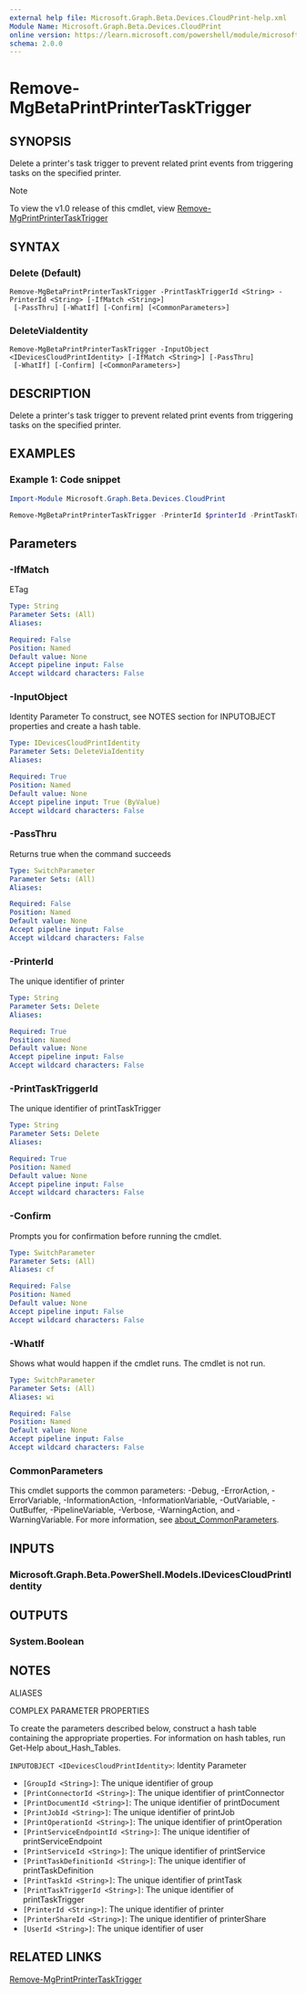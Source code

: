 ```yaml
---
external help file: Microsoft.Graph.Beta.Devices.CloudPrint-help.xml
Module Name: Microsoft.Graph.Beta.Devices.CloudPrint
online version: https://learn.microsoft.com/powershell/module/microsoft.graph.beta.devices.cloudprint/remove-mgbetaprintprintertasktrigger
schema: 2.0.0
---
```


# Remove-MgBetaPrintPrinterTaskTrigger

## SYNOPSIS
Delete a printer's task trigger to prevent related print events from triggering tasks on the specified printer.

> [!NOTE]
> To view the v1.0 release of this cmdlet, view [Remove-MgPrintPrinterTaskTrigger](/powershell/module/Microsoft.Graph.Devices.CloudPrint/Remove-MgPrintPrinterTaskTrigger?view=graph-powershell-v1.0)

## SYNTAX

### Delete (Default)
```
Remove-MgBetaPrintPrinterTaskTrigger -PrintTaskTriggerId <String> -PrinterId <String> [-IfMatch <String>]
 [-PassThru] [-WhatIf] [-Confirm] [<CommonParameters>]
```

### DeleteViaIdentity
```
Remove-MgBetaPrintPrinterTaskTrigger -InputObject <IDevicesCloudPrintIdentity> [-IfMatch <String>] [-PassThru]
 [-WhatIf] [-Confirm] [<CommonParameters>]
```

## DESCRIPTION
Delete a printer's task trigger to prevent related print events from triggering tasks on the specified printer.

## EXAMPLES

### Example 1: Code snippet
```powershell
Import-Module Microsoft.Graph.Beta.Devices.CloudPrint

Remove-MgBetaPrintPrinterTaskTrigger -PrinterId $printerId -PrintTaskTriggerId $printTaskTriggerId

```
## Parameters

### -IfMatch
ETag

```yaml
Type: String
Parameter Sets: (All)
Aliases:

Required: False
Position: Named
Default value: None
Accept pipeline input: False
Accept wildcard characters: False
```

### -InputObject
Identity Parameter
To construct, see NOTES section for INPUTOBJECT properties and create a hash table.

```yaml
Type: IDevicesCloudPrintIdentity
Parameter Sets: DeleteViaIdentity
Aliases:

Required: True
Position: Named
Default value: None
Accept pipeline input: True (ByValue)
Accept wildcard characters: False
```

### -PassThru
Returns true when the command succeeds

```yaml
Type: SwitchParameter
Parameter Sets: (All)
Aliases:

Required: False
Position: Named
Default value: None
Accept pipeline input: False
Accept wildcard characters: False
```

### -PrinterId
The unique identifier of printer

```yaml
Type: String
Parameter Sets: Delete
Aliases:

Required: True
Position: Named
Default value: None
Accept pipeline input: False
Accept wildcard characters: False
```

### -PrintTaskTriggerId
The unique identifier of printTaskTrigger

```yaml
Type: String
Parameter Sets: Delete
Aliases:

Required: True
Position: Named
Default value: None
Accept pipeline input: False
Accept wildcard characters: False
```

### -Confirm
Prompts you for confirmation before running the cmdlet.

```yaml
Type: SwitchParameter
Parameter Sets: (All)
Aliases: cf

Required: False
Position: Named
Default value: None
Accept pipeline input: False
Accept wildcard characters: False
```

### -WhatIf
Shows what would happen if the cmdlet runs.
The cmdlet is not run.

```yaml
Type: SwitchParameter
Parameter Sets: (All)
Aliases: wi

Required: False
Position: Named
Default value: None
Accept pipeline input: False
Accept wildcard characters: False
```

### CommonParameters
This cmdlet supports the common parameters: -Debug, -ErrorAction, -ErrorVariable, -InformationAction, -InformationVariable, -OutVariable, -OutBuffer, -PipelineVariable, -Verbose, -WarningAction, and -WarningVariable. For more information, see [about_CommonParameters](http://go.microsoft.com/fwlink/?LinkID=113216).

## INPUTS

### Microsoft.Graph.Beta.PowerShell.Models.IDevicesCloudPrintIdentity
## OUTPUTS

### System.Boolean
## NOTES

ALIASES

COMPLEX PARAMETER PROPERTIES

To create the parameters described below, construct a hash table containing the appropriate properties. For information on hash tables, run Get-Help about_Hash_Tables.


`INPUTOBJECT <IDevicesCloudPrintIdentity>`: Identity Parameter
  - `[GroupId <String>]`: The unique identifier of group
  - `[PrintConnectorId <String>]`: The unique identifier of printConnector
  - `[PrintDocumentId <String>]`: The unique identifier of printDocument
  - `[PrintJobId <String>]`: The unique identifier of printJob
  - `[PrintOperationId <String>]`: The unique identifier of printOperation
  - `[PrintServiceEndpointId <String>]`: The unique identifier of printServiceEndpoint
  - `[PrintServiceId <String>]`: The unique identifier of printService
  - `[PrintTaskDefinitionId <String>]`: The unique identifier of printTaskDefinition
  - `[PrintTaskId <String>]`: The unique identifier of printTask
  - `[PrintTaskTriggerId <String>]`: The unique identifier of printTaskTrigger
  - `[PrinterId <String>]`: The unique identifier of printer
  - `[PrinterShareId <String>]`: The unique identifier of printerShare
  - `[UserId <String>]`: The unique identifier of user

## RELATED LINKS
[Remove-MgPrintPrinterTaskTrigger](/powershell/module/Microsoft.Graph.Devices.CloudPrint/Remove-MgPrintPrinterTaskTrigger?view=graph-powershell-v1.0)

